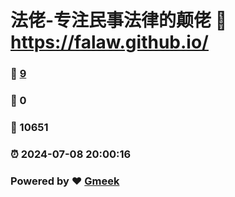 # 法佬-专注民事法律的颠佬 :link: https://falaw.github.io/ 
### :page_facing_up: [9](https://falaw.github.io//tag.html) 
### :speech_balloon: 0 
### :hibiscus: 10651 
### :alarm_clock: 2024-07-08 20:00:16 
### Powered by :heart: [Gmeek](https://github.com/Meekdai/Gmeek)

